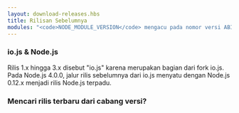 ```yaml
---
layout: download-releases.hbs
title: Rilisan Sebelumnya
modules: "<code>NODE_MODULE_VERSION</code> mengacu pada nomor versi ABI (application binary interface) dari Node.js, yang digunakan untuk menentukan versi mana dari binarly add-on C++ terkompilasi Node.js yang dapat dimuat tanpa perlu dikompilasi ulang. Di versi sebelumnya disimpan sebagai nilai hex, tetapi sekarang direpresentasikan sebagai bilangan bulat."
---
```


### io.js & Node.js
Rilis 1.x hingga 3.x disebut "io.js" karena merupakan bagian dari fork io.js. Pada Node.js 4.0.0, jalur rilis sebelumnya dari io.js menyatu dengan Node.js 0.12.x menjadi rilis Node.js terpadu.

### Mencari rilis terbaru dari cabang versi?
